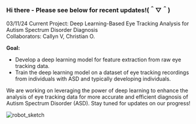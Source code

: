 ### Hi there - Please see below for recent updates!(＾▽＾)

03/11/24 Current Project: Deep Learning-Based Eye Tracking Analysis for Autism Spectrum Disorder Diagnosis  <br />
Collaborators: Callyn V, Christian O.

**Goal:**
+ Develop a deep learning model for feature extraction from raw eye tracking data.
+ Train the deep learning model on a dataset of eye tracking recordings from individuals with ASD and typically developing individuals.

We are working on leveraging the power of deep learning to enhance the analysis of eye tracking data for more accurate and efficient diagnosis of Autism Spectrum Disorder (ASD).
Stay tuned for updates on our progress!

![robot_sketch](https://github.com/cvillanue/cvillanue/assets/100804248/e12d62ac-44b1-4785-9bdb-6f566161e877)

